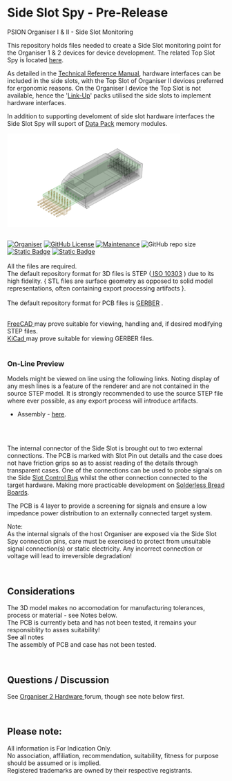 # Side Slot Spy - Pre-Release
PSION Organiser I & II - Side Slot Monitoring

This repository holds files needed to create a Side Slot monitoring point for the Organiser 1 & 2 devices for device development. The related Top Slot Spy is located <a href="https://github.com/nofitnessforpurpose/TopSlotSpy">here</a>.  

As detailed in the <a href="https://www.jaapsch.net/psion/tech04.htm">Technical Reference Manual</a>, hardware interfaces can be included in the side slots, with the Top Slot of Organiser II devices preferred for ergonomic reasons. On the Organiser I device the Top Slot is not available, hence the '<a href="https://www.jaapsch.net/psion/p1manlink2.htm">Link-Up</a>' packs utilised the side slots to implement hardware interfaces.  

In addition to supporting develoment of side slot hardware interfaces the Side Slot Spy will suport of <a href="https://www.jaapsch.net/psion/tech09.htm">Data Pack</a> memory modules.  

<div align="center">
  <div style="display: flex; align-items: flex-start;">
    
  <img src="https://github.com/nofitnessforpurpose/SideSlotSpy/blob/main/images/SSS-ASS-01.png?raw=true" width="400px" alt="PSION Organiser II Side Slot Case. Image copyright (c) 02 February 2025 nofitnessforpurpose All Rights Reserved">
  </div>
</div>
<BR>

[![Organiser](https://img.shields.io/badge/gadget-Organiser_II-blueviolet.svg?%3D&style=flat-square)]([https://en.wikipedia.org/wiki/Psion_Organiser])
[![GitHub License](https://img.shields.io/github/license/nofitnessforpurpose/TopSlotSpy?style=flat-square)](https://github.com/nofitnessforpurpose/SideSlotSpy/blob/main/LICENSE) 
[![Maintenance](https://img.shields.io/badge/maintained%3F-yes-green.svg?style=flat-square)](https://github.com/nofitnessforpurpose/SideSlotSpy/graphs/commit-activity)
![GitHub repo size](https://img.shields.io/github/repo-size/nofitnessforpurpose/SideSlotSpy?style=flat-square)
[![Static Badge](https://img.shields.io/badge/format-STEP%20Solid%20Model-blue?style=flat-square)](https://en.wikipedia.org/wiki/ISO_10303)
[![Static Badge](https://img.shields.io/badge/format-GERBER%20PCB-blue?style=flat-square)](https://en.wikipedia.org/wiki/Gerber_format)
<br>  
  All the files are required.  <br>
  The default repository format for 3D files is STEP (<a target="_blank" rel="noopener noreferrer" href="https://en.wikipedia.org/wiki/ISO_10303"> ISO 10303</a> ) due to its high fidelity.  { STL files are surface geometry as opposed to solid model representations, often containing export processing artifacts }. 
<br>  
  The default repository format for PCB files is <a targer="_blank" rel="noopener noreferrer" href="https://en.wikipedia.org/wiki/Gerber_format">GERBER</a> .
<br>

<br>  
<a target="_blank" rel="noopener noreferrer" href="https://www.freecad.org/" > FreeCAD </a> may prove suitable for viewing, handling and, if desired modifying STEP files.
<br>
<a target="_blank" rel="noopener noreferrer" href="https://www.kicad.org/" >KiCad </a> may prove suitable for viewing GERBER files.  
<br>
<br>

### On-Line Preview   
Models might be viewed on line using the following links. Noting display of any mesh lines is a feature of the renderer and are not contained in the source STEP model. It is strongly recommended to use the source STEP file where ever possible, as any export process will introduce artifacts.  
 - Assembly - <a target="_blank" href="https://3dviewer.net/#model=https://github.com/nofitnessforpurpose/SideSlotSpy/blob/main/CAD/ass-sss-01.stp">here</a>.  
<BR>
<BR>

The internal connector of the Side Slot is brought out to two external connections. The PCB is marked with Slot Pin out details and the case does not have friction grips so as to assist reading of the details through transparent cases. One of the connections can be used to probe signals on the Side <a href="https://www.jaapsch.net/psion/tech04.htm#p4.2">Slot Control Bus<a> whilst the other connection connected to the target hardware. Making more practicable development on <a href="https://en.wikipedia.org/wiki/Breadboard">Solderless Bread Boards<a/>.  

The PCB is 4 layer to provide a screening for signals and ensure a low impedance power distribution to an externally connected target system.  

Note:  
As the internal signals of the host Organiser are exposed via the Side Slot Spy connection pins, care must be exercised to protect from unsuitable signal connection(s) or static electricity. Any incorrect connection or voltage will lead to irreversible degradation!

<br>

## Considerations
The 3D model makes no accomodation for manufacturing tolerances, process or material - see Notes below.  
The PCB is currently beta and has not been tested, it remains your responsiblity to asses suitability!  
See all notes  
The assembly of PCB and case has not been tested.  

<br>

## Questions / Discussion
See <a target="_blank" rel="noopener noreferrer" href="https://www.organiser2.com/"> Organiser 2 Hardware </a> forum, though see note below first.  

<br>

## Please note:  
All information is For Indication Only.  
No association, affiliation, recommendation, suitability, fitness for purpose should be assumed or is implied.  
Registered trademarks are owned by their respective registrants.  
